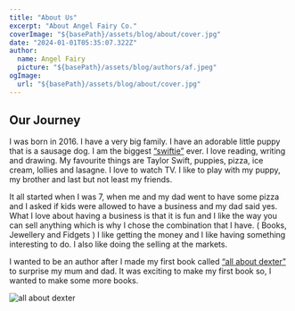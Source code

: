 ```yaml
---
title: "About Us"
excerpt: "About Angel Fairy Co."
coverImage: "${basePath}/assets/blog/about/cover.jpg"
date: "2024-01-01T05:35:07.322Z"
author:
  name: Angel Fairy
  picture: "${basePath}/assets/blog/authors/af.jpeg"
ogImage:
  url: "${basePath}/assets/blog/about/cover.jpg"
---
```


## Our Journey

I was born in 2016. I have a very big family. I have an adorable little puppy that is a sausage dog. I am the biggest [“swiftie”](https://www.taylorswift.com/) ever. I love reading, writing and drawing. My favourite things are Taylor Swift, puppies, pizza, ice cream, lollies and lasagne. I love to watch TV. I like to play with my puppy, my brother and last but not least my friends.  

It all started when I was 7, when me and my dad went to have some pizza and I asked if kids were allowed to have a business and my dad said yes. What I love about having a business is that  it is fun and I like the way you can sell anything which is why I chose the combination that I have. ( Books, Jewellery and Fidgets ) I like getting the money and I like having something interesting to do. I also like doing the selling at the markets. 

I wanted to be an author after I made my first book called [“all about dexter”](${basePath}/assets/blog/books) to surprise my mum and dad. It was exciting to make my first book so, I wanted to make some more books.  

![all about dexter](${basePath}/assets/blog/books/AllAboutDexter-cover.jpg)
